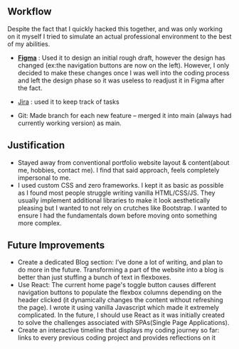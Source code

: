 ## Workflow
Despite the fact that I quickly hacked this together, and was only working on it myself I tried to simulate an actual professional environment to the best of my abilities.

*  **[Figma](https://github.com/internetslave/personal-website/assets/80433265/69e7ee58-6455-48ce-b67f-1dec226cf428)**
: Used it to design an initial rough draft, however the design has changed (ex:the navigation buttons are now on the left). However, I only decided to make these changes once I was well into the coding process and left the design phase so it was useless to readjust it in Figma after the fact.

* [Jira](https://github.com/internetslave/personal-website/assets/80433265/37d23dcf-3510-4727-8f94-bddea6d54f5c) : used it to keep track of tasks
* Git: Made branch for each new feature – merged it into main (always had currently working version) as main. 



## Justification
* Stayed away from conventional portfolio website layout & content(about me, hobbies, contact me). I find that said approach, feels completely impersonal to me. 
* I used custom CSS and zero frameworks. I kept it as basic as possible as I found most people struggle writing vanilla HTML/CSS/JS. They usually implement additional libraries to make it look aesthetically pleasing but I wanted to not rely on crutches like Bootstrap. I wanted to ensure I had the fundamentals down before moving onto something more complex. 


## Future Improvements
* Create a dedicated Blog section: I’ve done a lot of writing, and plan to do more in the future. Transforming a part of the website into a blog is better than just stuffing a bunch of text in flexboxes.
* Use React: The current home page's toggle button causes different navigation buttons to populate the flexbox columns depending on the header clicked (it dynamically changes the content without refreshing the page). I wrote it using vanilla Javascript which made it extremely complicated. In the future, I should use React as it was initially created to solve the challenges associated with SPAs(Single Page Applications). 
* Create an interactive timeline that displays my coding journey so far: links to every previous coding project and provides reflections on it 


